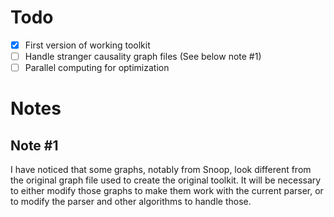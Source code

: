 # Todo

- [x] First version of working toolkit
- [ ] Handle stranger causality graph files (See below note #1)
- [ ] Parallel computing for optimization

# Notes

## Note #1
I have noticed that some graphs, notably from Snoop, look different from the original graph file used to create the original toolkit. It will be necessary to either modify those graphs to make them work with the current parser, or to modify the parser and other algorithms to handle those.